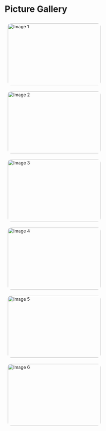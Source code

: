 <!DOCTYPE html>
<html lang="en">
<head>
    <meta charset="UTF-8">
    <meta name="viewport" content="width=device-width, initial-scale=1.0">
    <title>Picture Gallery</title>
    <style>
        img {
            width: 300px;
            height: 200px;
            margin: 10px;
            border-radius: 10px;
        }
    </style>
</head>
<body>
    <h1>Picture Gallery</h1>
    <img src="https://picsum.photos/200/300" alt="Image 1">
    <img src="https://picsum.photos/200/301" alt="Image 2">
    <img src="https://picsum.photos/200/302" alt="Image 3">
    <img src="https://picsum.photos/200/303" alt="Image 4">
    <img src="https://picsum.photos/200/304" alt="Image 5">
    <img src="https://picsum.photos/200/305" alt="Image 6">
</body>
</html>
